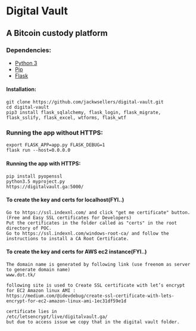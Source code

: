 # Digital Vault
## A Bitcoin custody platform
### Dependencies:
- [Python 3](https://www.python.org/)
- [Pip](https://pypi.org/project/pip/)
- [Flask](http://flask.pocoo.org/)
#### Installation:
```
git clone https://github.com/jackwsellers/digital-vault.git
cd digital-vault
pip3 install flask_sqlalchemy, flask_login, flask_migrate, flask_sslify, flask_excel, wtforms, flask_wtf
```
### Running the app without HTTPS:
```
export FLASK_APP=app.py FLASK_DEBUG=1
flask run --host=0.0.0.0
```

#### Running the app with HTTPS:
```
pip install pyopenssl
python3.5 myproject.py
https://digitalvault.ga:5000/
```

#### To create the key and certs for localhost(FYI..)
```
Go to https://ssl.indexnl.com/ and click "get me certificate" button.  (Free and Easy SSL certificates for Developers)
Put the certificates in the folder called as "certs" in the root directory of POC.
Go to https://ssl.indexnl.com/windows-root-ca/ and follow the instructions to install a CA Root Certificate.
```

#### To create the key and certs for AWS ec2 instance(FYI..)
```
The domain name is generated by following link (use freenom as server to generate domain name)
www.dot.tk/

following site is used to Create SSL certificate with let’s encrypt for EC2 Amazon linux AMI :
https://medium.com/@idevdebug/create-ssl-certificate-with-lets-encrypt-for-ec2-amazon-linux-ami-1ec31df59e1d

certificate lies in 
/etc/letsencrypt/live/digitalvault.ga/
but due to access issue we copy that in the digital vault folder.
```
